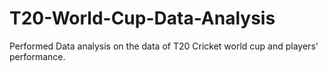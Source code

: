 # T20-World-Cup-Data-Analysis
Performed Data analysis on the data of T20 Cricket world cup and players' performance.
